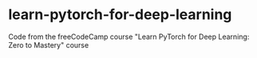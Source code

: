# learn-pytorch-for-deep-learning
Code from the freeCodeCamp course "Learn PyTorch for Deep Learning: Zero to Mastery" course
